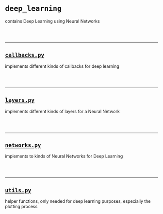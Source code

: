 # `deep_learning`

contains Deep Learning using Neural Networks

<br/><br/>

-------

## <a href="callbacks.py" target="_blank">`callbacks.py`</a>

implements different kinds of callbacks for deep learning

<br/><br/>

-------

## <a href="layers.py" target="_blank">`layers.py`</a>

implements different kinds of layers for a Neural Network

<br/><br/>

-------

## <a href="networks.py" target="_blank">`networks.py`</a>

implements to kinds of Neural Networks for Deep Learning

<br/><br/>

-------

## <a href="utils.py" target="_blank">`utils.py`</a>

helper functions, only needed for deep learning purposes, especially the plotting process